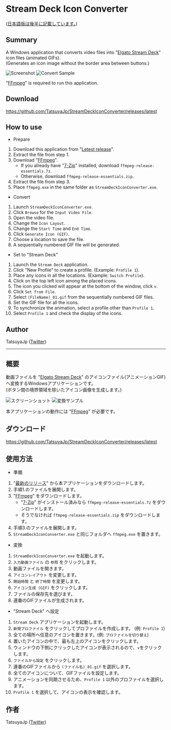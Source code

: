 # Stream Deck Icon Converter

([日本語版は後半に記載しています。](#概要))

## Summary

A Windows application that converts video files into "[Elgato Stream Deck](https://www.elgato.com/ja/stream-deck)" icon files (animated GIFs).  
(Generates an icon image without the border area between buttons.)

![Screenshot](https://streamdeck.half-moon.org/screenshot_en.png)
![Convert Sample](https://streamdeck.half-moon.org/convertsample.png)

"[FFmpeg](https://www.ffmpeg.org/)" is required to run this application.

## Download

https://github.com/TatsuyaJp/StreamDeckIconConverter/releases/latest

## How to use

- Prepare
1. Download this application from "[Letest release](https://github.com/TatsuyaJp/StreamDeckIconConverter/releases/latest)".
2. Extract the file from step 1.
3. Download "[FFmpeg](https://www.gyan.dev/ffmpeg/builds/)".
   - If you already have "[7-Zip](https://www.7-zip.org/)" installed, download `ffmpeg-release-essentials.7z`.
   - Otherwise, download `ffmpeg-release-essentials.zip`.
4. Extract the file from step 3.
5. Place `ffmpeg.exe` in the same folder as `StreamDeckIconConverter.exe`.

- Convert
1. Launch `StreamDeckIconConverter.exe`.
2. Click `Browse` for the `Input Video File`.
3. Open the video file.
4. Change the `Icon Layout`.
5. Change the `Start Time` and `End Time`.
6. Click `Generate Icon (GIF)`.
7. Choose a location to save the file.
8. A sequentially numbered GIF file will be generated.

- Set to "Stream Deck"
1. Launch the `Stream Deck` application.
2. Click "New Profile" to create a profile. (Example: `Profile 1`).
3. Place any icons in all the locations. (Example: `Switch Profile`).
4. Click on the top left icon among the placed icons.
5. The icon you clicked will appear at the bottom of the window, click `v`.
6. Click `Set from File`.
7. Select `(FileName)_01.gif` from the sequentially numbered GIF files.
8. Set the GIF file for all the icons.
9. To synchronize the animation, select a profile other than `Profile 1`.
10. Select `Profile 1` and check the display of the icons.

## Author

TatsuyaJp ([Twitter](https://twitter.com/TatsuyaJp))

---

## 概要

動画ファイルを "[Elgato Stream Deck](https://www.elgato.com/ja/stream-deck)" のアイコンファイル(アニメーションGIF)へ変換するWindowsアプリケーションです。  
(ボタン間の境界領域を除いたアイコン画像を生成します。)

![スクリーンショット](https://streamdeck.half-moon.org/screenshot_ja-JP.png)
![変換サンプル](https://streamdeck.half-moon.org/convertsample.png)

本アプリケーションの動作には "[FFmpeg](https://www.ffmpeg.org/)" が必要です。

## ダウンロード

https://github.com/TatsuyaJp/StreamDeckIconConverter/releases/latest

## 使用方法

- 準備
1. "[最新のリリース](https://github.com/TatsuyaJp/StreamDeckIconConverter/releases/latest)" から本アプリケーションをダウンロードします。
2. 手順1.のファイルを展開します。
3. "[FFmpeg](https://www.gyan.dev/ffmpeg/builds/)" をダウンロードします。
   - "[7-Zip](https://sevenzip.osdn.jp/)" がインストール済みなら `ffmpeg-release-essentials.7z` をダウンロードします。
   - そうでなければ `ffmpeg-release-essentials.zip` をダウンロードします。
4. 手順3.のファイルを展開します。
5. `StreamDeckIconConverter.exe` と同じフォルダへ `ffmpeg.exe` を置きます。

- 変換
1. `StreamDeckIconConverter.exe` を起動します。
2. `入力動画ファイル` の `参照` をクリックします。
3. 動画ファイルを開きます。
4. `アイコンレイアウト` を変更します。
5. `開始時間` と `終了時間` を変更します。
6. `アイコン生成 (GIF)` をクリックします。
7. ファイルの保存先を選びます。
8. 連番のGIFファイルが生成されます。

- "Stream Deck" へ設定
1. `Stream Deck` アプリケーションを起動します。
2. `新規プロファイル` をクリックしてプロファイルを作成します。 (例: `Profile 1`)
3. 全ての場所へ任意のアイコンを置きます。(例: `プロファイルを切り替え`)
4. 置いたアイコンの中で、最も左上のアイコンをクリックします。
5. ウィンドウの下側にクリックしたアイコンが表示されるので、`v`をクリックします。
6. `ファイルから設定` をクリックします。
7. 連番のGIFファイルから `(ファイル名)_01.gif` を選択します。
8. 全てのアイコンについて、GIFファイルを設定します。
9. アニメーションを同期させるため、`Profile 1` 以外のプロファイルを選択します。
10. `Profile 1` を選択して、アイコンの表示を確認します。

## 作者

TatsuyaJp ([Twitter](https://twitter.com/TatsuyaJp))
